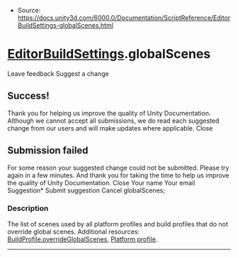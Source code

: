 * Source: https://docs.unity3d.com/6000.0/Documentation/ScriptReference/EditorBuildSettings-globalScenes.html

#  [EditorBuildSettings](https://docs.unity3d.com/6000.0/Documentation/ScriptReference/EditorBuildSettings.html).globalScenes
Leave feedback
Suggest a change
## Success!
Thank you for helping us improve the quality of Unity Documentation. Although we cannot accept all submissions, we do read each suggested change from our users and will make updates where applicable.
Close
## Submission failed
For some reason your suggested change could not be submitted. Please <a>try again</a> in a few minutes. And thank you for taking the time to help us improve the quality of Unity Documentation.
Close
Your name Your email Suggestion* Submit suggestion
Cancel
globalScenes; 
### Description
The list of scenes used by all platform profiles and build profiles that do not override global scenes.
Additional resources: [BuildProfile.overrideGlobalScenes](https://docs.unity3d.com/6000.0/Documentation/ScriptReference/Build.Profile.BuildProfile-overrideGlobalScenes.html), [Platform profile](https://docs.unity3d.com/6000.0/Documentation/Manual/build-profiles.html).
* * *
